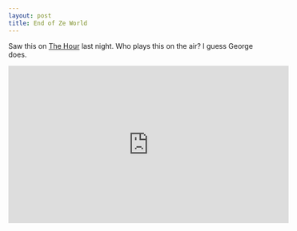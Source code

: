 ```yaml
---
layout: post
title: End of Ze World
---
```

Saw this on [The Hour](http://www.cbc.ca/thehour/) last night. Who plays this on the air? I guess George does.

<center><iframe width="560" height="315" src="https://www.youtube.com/embed/kCpjgl2baLs" frameborder="0" allow="autoplay; encrypted-media" allowfullscreen></iframe></center>
